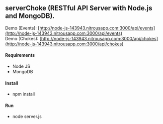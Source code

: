 
## serverChoke (RESTful API Server with Node.js and MongoDB).

Demo (Events): [http://node-js-143943.nitrousapp.com:3000/api/events](http://node-js-143943.nitrousapp.com:3000/api/events)   
Demo (Chokes): [http://node-js-143943.nitrousapp.com:3000/api/chokes](http://node-js-143943.nitrousapp.com:3000/api/chokes)

#### Requirements
* Node JS
* MongoDB

#### Install
* npm install

#### Run
* node server.js
